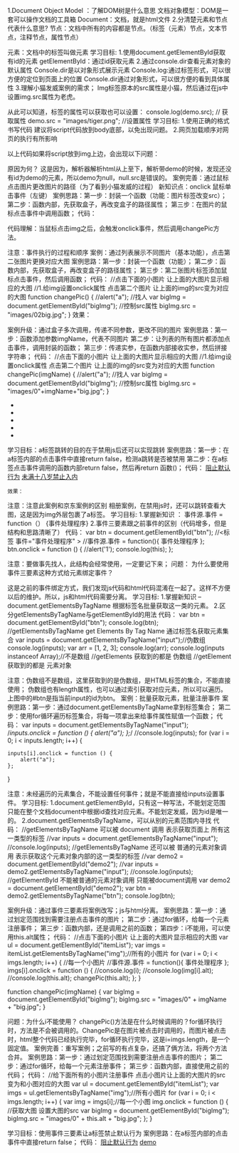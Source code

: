 1.Document	Object	 Model ：了解DOM树是什么意思
文档对象模型：DOM是一套可以操作文档的工具箱
Document：文档，就是html文件
2.分清楚元素和节点代表什么意思?
节点：文档中所有的内容都是节点。（标签（元素）节点，文本节点，注释节点，属性节点）

元素：文档中的标签叫做元素
学习目标:
1.使用document.getElementById获取有id的元素
getElementById：通过id获取元素
2.通过console.dir查看元素对象的默认属性
Console.dir是以对象形式展示元素
Console.log:通过标签形式，可以很方便的定位到页面上的位置
Console.dir通过对象形式，可以很方便的看到具体属性
3.理解小猫发威案例的需求；
Img标签原本的src属性是小猫，然后通过在js中设置img.src属性为老虎。

从此可以知道，标签的属性可以获取也可以设置：
console.log(demo.src); // 获取属性
demo.src = "images/tiger.png"; //设置属性
学习目标:
1.使用正确的格式书写代码
建议将script代码放到body底部，以免出现问题。
2.网页加载顺序对网页的执行有所影响
<img src="images/kitty.png" id="demo" alt=""/>
<script>
    var demo = document.getElementById("demo");
    demo.src = "images/tiger.png";
</script>

以上代码如果将script放到img上边，会出现以下问题：

原因为何？
这是因为，解析器解析html从上至下，解析带demo的时候，发现还没有id为demo的元素，所以demo为null，null.src是错误的。
案例完善：通过鼠标点击图片更改图片的路径（为了看到小猫发威的过程）
新知识点：onclick	 鼠标单击事件（左键）
案例思路：第一步：封装一个函数（功能：图片标签改变src）；
		   第二步：函数内部，先获取盒子，再改变盒子的路径属性；
		   第三步：在图片的鼠标点击事件中调用函数；
	代码：
<img src="images/kitty.png" onclick="changePic();" id="demo" alt=""/>
<script>
    function changePic() {
        //alert("标签被点击了");
        //获取img标签 然后 控制他的src属性
        var demo = document.getElementById("demo");
        demo.src = "images/tiger.png";

    }
</script>
代码理解：当鼠标点击img之后，会触发onclick事件，然后调用changePic方法。

注意：事件执行的过程和顺序
案例：通过列表展示不同图片（基本功能），点击第二张图片更换对应大图
案例思路：第一步：封装一个函数（功能）；
		   第二步：函数内部，先获取盒子，再改变盒子的路径属性；
		   第三步：第二张图片标签添加鼠标点击事件，然后调用函数；
	代码：
//点击下面的小图片 让上面的大图片显示相应的大图
//1.给img设置onclick属性 点击第二个图片 让上面的img的src变为对应的大图
function changePic() {
    //alert("a");
    //找人
    var bigImg = document.getElementById("bigImg");
    //控制src属性
    bigImg.src = "images/02big.jpg";
}
	效果：
	
案例升级：通过盒子多次调用，传递不同参数，更改不同的图片
案例思路：第一步：函数添加参数imgName，代表不同图片
第二步：让列表的所有图片都添加点击事件，调用封装的函数；
		   第三步：传递实参，在函数内部接收实参，然后拼接字符串；
	代码：
//点击下面的小图片 让上面的大图片显示相应的大图
//1.给img设置onclick属性 点击第二个图片 让上面的img的src变为对应的大图
function changePic(imgName) {
    //alert("a");
    //找人
    var bigImg = document.getElementById("bigImg");
    //控制src属性
    bigImg.src = "images/0"+imgName+"big.jpg";
}

<ul id="itemList">
    <li><img src="images/01.jpg" onclick="changePic(1);" alt=""/></li>
    <li><img src="images/02.jpg" onclick="changePic(2);" alt=""/></li>
    <li><img src="images/03.jpg" onclick="changePic(3);" alt=""/></li>
    <li><img src="images/04.jpg" onclick="changePic(4);" alt=""/></li>
    <li><img src="images/05.jpg" onclick="changePic(5);" alt=""/></li>
</ul>

学习目标：a标签跳转的目的在于禁用js后还可以实现跳转
案例思路：第一步：在a标签内部的点击事件中直接return false，检测a跳转是否被禁用
		   第二步：在a标签点击事件调用的函数内部return false，然后再return 函数()；
	代码：
<a href="http://www.baidu.com" onclick="return false;">阻止默认行为</a>
<a href="http://www.baidu.com" onclick="return test(16);">未满十八岁禁止入内</a>
<script>
    function test(age) {
        if (age > 18) {
            alert("欢迎");
        } else {
            alert("禁止");
            return false;
        }
    }
	
效果：
问题：为什么test方法以及return false了，而a标签的点击事件在处理时还需要return 方法()？
大家还记得，调用了方法，相当于调用了他的返回值么？所以这里的return test(16),就相当于return false.
案例：通过列表展示不同图片（基本功能）
js未禁用时，点击小图下方出现对应大图；js禁用时，点击小图跳转看大图。
案例思路：第一步：封装一个函数（功能）；
		   第二步：函数内部，先获取盒子，再改变盒子的路径属性；
第四步：让列表的所有图片都添加点击事件，调用封装的函数；
		   第五步：传递实参，在函数内部接收实参，然后拼接字符串；
	代码：
 <div id="box">
    <img src="images/01big.jpg" id="bigImg" alt=""/>
    <ul id="itemList">
        <li><img src="images/01.jpg" onclick="changePic(1);" alt=""/></li>
        <li><img src="images/02.jpg" onclick="changePic(2);" alt=""/></li>
        <li><img src="images/03.jpg" onclick="changePic(3);" alt=""/></li>
        <li><img src="images/04.jpg" onclick="changePic(4);" alt=""/></li>
        <li><img src="images/05.jpg" onclick="changePic(5);" alt=""/></li>
    </ul>
</div>
<script>
    //点击下面的小图片 让上面的大图片显示相应的大图
    //1.给img设置onclick属性 点击第二个图片 让上面的img的src变为对应的大图
    function changePic(imgName) {
        //alert("a");
        //找人
        var bigImg = document.getElementById("bigImg");
        //控制src属性
        bigImg.src = "images/0" + imgName + "big.jpg";
    }
</script>

	效果：
	
注意：注意此案例和京东案例的区别
	相册案例，在禁用js时，还可以跳转查看大图，这是因为img外层包裹了a标签。
学习目标:
1.掌握新知识 ： 事件源.事件 = function（） {事件处理程序}
2.事件三要素跟之前事件的区别（代码增多，但是结构和思路清晰了）
代码：
var btn = document.getElementById("btn");
//<标签 事件="事件处理程序" >
//事件源.事件 = function(){ 事件处理程序 };
btn.onclick = function () {
    //alert('1');
    console.log(this);
};

注意：要做事先找人，此结构会经常使用，一定要记下来；
问题：
为什么要使用事件三要素这种方式给元素绑定事件？

这是之前的事件绑定方式，我们发现js代码和html代码混淆在一起了。这样不方便以后的维护。所以，js和html代码需要分离。
学习目标:
1.掌握新知识 – document.getElementsByTagName
根据标签名批量获取这一类的元素。
2.区分getElementsByTagName与getElementById的用法
代码：
var btn = document.getElementById("btn");
console.log(btn);
//getElementsByTagName get Elements By Tag Name 通过标签名获取元素集合
var inputs = document.getElementsByTagName("input");//伪数组
console.log(inputs);
var arr = [1, 2, 3];
console.log(arr);
console.log(inputs instanceof Array);//不是数组
//getElements 获取到的都是 伪数组
//getElement 获取到的都是 元素对象


注意：伪数组不是数组，这里获取到的是伪数组，是HTML标签的集合，不能直接使用；
			伪数组也有length属性，也可以通过索引获取对应元素，所以可以遍历。
上图中的#btn是指当前input的id为btn。
案例：批量获取元素，批量注册事件
案例思路：第一步：通过document.getElementsByTagName拿到标签集合；
		   第二步：使用for循环遍历标签集合，将每一项拿出来给事件属性赋值一个函数；
	代码：
var inputs = document.getElementsByTagName("input");
/*inputs.onclick = function () {
 alert("a");
 };*/
//console.log(inputs);
for (var i = 0; i < inputs.length; i++) {

    inputs[i].onclick = function () {
        alert("a");
    };
}

注意：未经遍历的元素集合，不能设置任何事件；就是不能直接给inputs设置事件。
学习目标:
1.document.getElementById，只有这一种写法，不能划定范围
只能在整个文档document中根据id查找对应元素。不能划定发威，因为id是唯一的。
2.document.getElementsByTagName，可以从别的元素范围内寻找
代码：
//getElementsByTagName 可以被 document 调用 表示获取页面上 所有这一类型的标签
//var inputs = document.getElementsByTagName("input");
//console.log(inputs);
//getElementsByTagName 还可以被 普通的元素对象调用 表示获取这个元素对象内部的这一类型的标签
//var demo2 = document.getElementById("demo2");
//var inputs = demo2.getElementsByTagName("input");
//console.log(inputs);
//getElementById 不能被普通的元素对象调用 只能被document调用
var demo2 = document.getElementById("demo2");
var btn = demo2.getElementsByTagName("btn");
console.log(btn);

案例升级：通过事件三要素将案例改写；js与html分离。
案例思路：第一步：通过划定范围找到需要注册点击事件的图片；
		   第二步：通过for循环，给每一个元素注册事件；
		   第三步：函数内部，还是调用之前的函数；
		   第四步：i不能用，可以使用this.alt属性；
	代码：
	//点击下面的小图片 让上面的大图片显示相应的大图
var ul = document.getElementById("itemList");
var imgs = itemList.getElementsByTagName("img");//所有的小图片
for (var i = 0; i < imgs.length; i++) {
    //每一个小图片
    //事件源.事件 = function(){ 事件处理程序 };
    imgs[i].onclick = function () {
        //console.log(i);
        //console.log(img[i].alt);
        //console.log(this.alt);
        changePic(this.alt);
    };
}

function changePic(imgName) {
    var bigImg = document.getElementById("bigImg");
    bigImg.src = "images/0" + imgName + "big.jpg";
}

问题：为什么i不能使用？ 
changePic()方法是在什么时候调用的？for循环执行时，方法是不会被调用的。ChangePic是在图片被点击时调用的，而图片被点击时，html整个代码已经执行完毕，for循环执行完毕，这是i=imgs.length，是一个固定值。
案例完善：重写案例；之前写的有点复杂，还搞了俩方法，将两个方法合并。
案例思路：第一步：通过划定范围找到需要注册点击事件的图片；
		   第二步：通过for循环，给每一个元素注册事件；
		   第三步：函数内部，直接使用之前的代码；
	代码：
//给下面所有的小图片注册事件 点击小图片让上面的大图片的src变为和小图对应的大图
var ul = document.getElementById("itemList");
var imgs = ul.getElementsByTagName("img");//所有小图片
for (var i = 0; i < imgs.length; i++) {
    var img = imgs[i];//每一个小图
    img.onclick = function () {
        //获取大图 设置大图的src
        var bigImg = document.getElementById("bigImg");
        bigImg.src = "images/0" + this.alt + "big.jpg";
    };
}

学习目标：使用事件三要素让a标签禁止默认行为
案例思路：在a标签内部的点击事件中直接return false； 
	代码：
<a href="http://www.baidu.com" onclick="return false;">阻止默认行为</a>
<a href="http://www.baidu.com" id="demo">demo</a>
<script>
    var demo = document.getElementById("demo");
    //<标签 事件="事件处理程序">
    //事件源.事件 = function(){ 事件处理程序 };
    demo.onclick = function () {
        return false;
    };
代码理解：demo.onclick直接赋值方法，相当于就是onclick=”方法内容：return false”
案例升级：使用事件三要素让案例升级；
案例思路：第一步：通过划定范围找到需要注册点击事件的图片；
		   第二步：通过for循环，给每一个元素注册事件；
		   第三步：函数内部，直接使用之前的代码，一定要在最后return	false；
		   第四步：路径使用a标签的href，也就是this.href；
		   第五步：使用innerText改变盒子的文本；
	代码：
	//点击上面的小图片 让下面的大图片的src 变为和小图相应的大图
var ul = document.getElementById("imagegallery");
var image = document.getElementById("image");
var des = document.getElementById("des");
var links = ul.getElementsByTagName("a");
for (var i = 0; i < links.length; i++) {
    var link = links[i];
    link.onclick = function () {
        //alert("a");
        //让下面的大图片的src 变为和小图相应的大图
        image.src = this.href;
        //改变描述中的文本
        des.innerText = this.title;
        return false;//阻止跳转
    };
}
注意：innerText后期会介绍。目前只需要知道innerText可以改变标签内部文本即可。
学习目标：通过获取盒子动态设置类名，使其动态增删样式；
案例思路：第一步：先获取盒子
		   第二步：给盒子注册点击事件，给属性className赋值（样式名）；
		   第三步：使用console.dir查看盒子的相关属性；
	代码：
//点击按钮显示盒子
var btn = document.getElementById("btn");
btn.onclick = function () {
    //给盒子添加类名
    var box = document.getElementById("box");
    //console.dir(box);//class在JS中是保留字 所以类名用的是className
    box.className = "cls";
};

总结：想要设置元素的属性，可以先通过console.dir来确定属性名，再去设置或者获取。

学习目标：通过获取盒子动态设置类名，使盒子隐藏；
案例思路：第一步：先获取盒子，按钮
		   第二步：给按钮添加点击事件，给盒子className属性赋隐藏样式。
	思考：如何实现切换功能？
			切换功能，需要知道当前状态，那如何知道当前状态是隐藏还是显示呢？
案例升级：通过判断盒子内的value值，让盒子实现切换隐藏、显示功能；
案例思路：第一步：先获取盒子，按钮
		   第二步：给按钮添加点击事件，判断盒子的value值是隐藏还是显示
	   第三步：根据盒子的value设置隐藏、显示样式
代码：
//点击按钮 实现显示隐藏切换
//点击按钮 隐藏盒子
var btn = document.getElementById("btn");
var box = document.getElementById("box");
btn.onclick = function () {
    if (btn.value === "隐藏") {//如果此时按钮中的文字是隐藏 就应该隐藏盒子
        box.className = "hide";
        btn.value = "显示";
    } else {
        box.className = "show";
        btn.value = "隐藏";
    }
};

补充：盒子就是对象，js万物皆对象，盒子有很多的默认属性；
问题：此时将btn改成this可不可以？
	  当然可以。This代表当前方法所属对象。
案例：新功能 – 鼠标经过显示二维码，鼠标离开隐藏二维码
		新知识点：鼠标经过 onmouseover事件		鼠标离开	onmouseout事件
案例思路：第一步：先获取控制二维码显示隐藏的盒子
		   第二步：给盒子注册鼠标经过事件，给二维码的className添加显示样式；
	   第三步：给盒子注册鼠标离开事件，给二维码的className添加隐藏样式；
代码：
//找人
var node = document.getElementById("node_small");
var er = document.getElementById("er");
//鼠标经过父盒子 让二维码显示 onmouseover 鼠标经过事件
node.onmouseover = function () {
    er.className = "erweima show";
};
//鼠标离开父盒子 让二维码隐藏 onmouseout 鼠标离开事件
node.onmouseout = function () {
    er.className = "erweima hide";
};

问题：这里代码的缺陷是什么？er.className=”erweima show”
	这里在js中写死二维码的样式为erweima，如果后期样式名修改，还得来修改js中的代码。
学习目标：掌握操作字符串方法 replace 替换类型；
案例：优化显示隐藏二维码案例，解决缺陷。
案例思路：使用字符串方法 replace将类名更换； 
代码：
//找人
var node = document.getElementById("node_small");
var er = document.getElementById("er");
//鼠标经过父盒子 让二维码显示 onmouseover 鼠标经过事件
node.onmouseover = function () {
    //er.className = "erweima show";
    //让二维码显示 把hide替换成show
    er.className = er.className.replace("hide", "show");
};
//鼠标离开父盒子 让二维码隐藏 onmouseout 鼠标离开事件
node.onmouseout = function () {
    //er.className = "erweima hide";
    //让二维码隐藏 把show替换成hide
    er.className = er.className.replace("show", "hide");
};

总结：此两种方法结果一样，策略不同，值得注意；
注意：这里的写法还有缺陷，后期课程还会进行优化。
	   replace会替换字符串中第一个匹配的内容，那如果这里二维码原本的样式是：erweima showxxx show；showxxx是另外的一个样式，而我们要替换的是show，但是我们只要replace，他会替换的这是showxxx中的show，就会出现问题。
